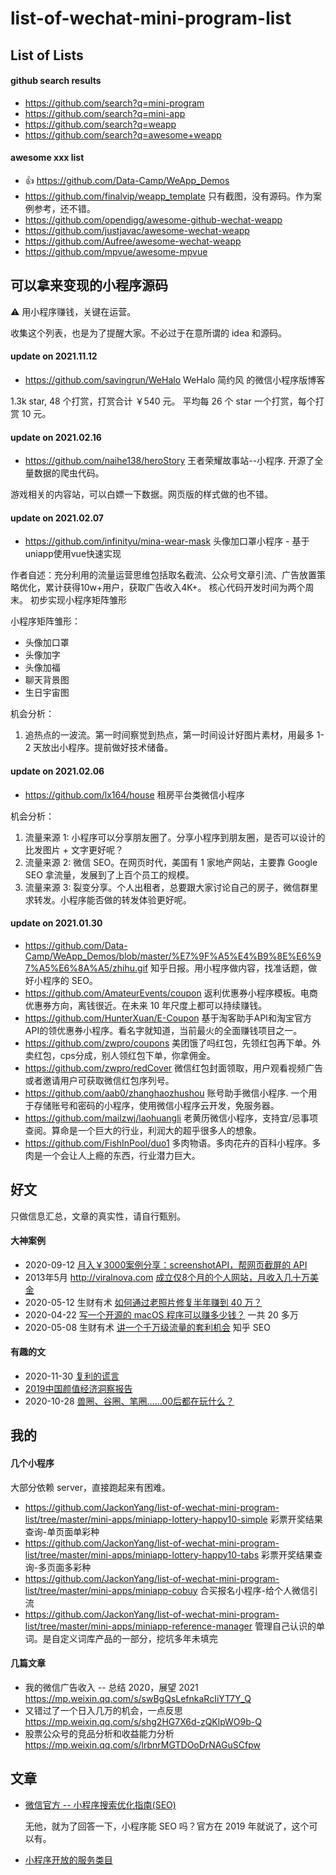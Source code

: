 # list-of-wechat-mini-program-list

## List of Lists

#### github search results

- https://github.com/search?q=mini-program
- https://github.com/search?q=mini-app
- https://github.com/search?q=weapp
- https://github.com/search?q=awesome+weapp

#### awesome xxx list

- 👍 https://github.com/Data-Camp/WeApp_Demos
- https://github.com/finalvip/weapp_template 只有截图，没有源码。作为案例参考，还不错。
- https://github.com/opendigg/awesome-github-wechat-weapp
- https://github.com/justjavac/awesome-wechat-weapp
- https://github.com/Aufree/awesome-wechat-weapp
- https://github.com/mpvue/awesome-mpvue


## 可以拿来变现的小程序源码

⚠️ 用小程序赚钱，关键在运营。

收集这个列表，也是为了提醒大家。不必过于在意所谓的 idea 和源码。

#### update on 2021.11.12

- https://github.com/savingrun/WeHalo WeHalo 简约风 的微信小程序版博客

1.3k star, 48 个打赏，打赏合计 ￥540 元。
平均每 26 个 star 一个打赏，每个打赏 10 元。

#### update on 2021.02.16

- https://github.com/naihe138/heroStory 王者荣耀故事站--小程序. 开源了全量数据的爬虫代码。

游戏相关的内容站，可以白嫖一下数据。网页版的样式做的也不错。


#### update on 2021.02.07

- https://github.com/infinityu/mina-wear-mask 头像加口罩小程序 - 基于uniapp使用vue快速实现

作者自述：充分利用的流量运营思维包括取名截流、公众号文章引流、广告放置策略优化，累计获得10w+用户，获取广告收入4K+。 核心代码开发时间为两个周末。 初步实现小程序矩阵雏形

小程序矩阵雏形：

- 头像加口罩
- 头像加字
- 头像加福
- 聊天背景图
- 生日宇宙图

机会分析：

1. 追热点的一波流。第一时间察觉到热点，第一时间设计好图片素材，用最多 1-2 天放出小程序。提前做好技术储备。


#### update on 2021.02.06

- https://github.com/lx164/house 租房平台类微信小程序

机会分析：

1. 流量来源 1: 小程序可以分享朋友圈了。分享小程序到朋友圈，是否可以设计的比发图片 + 文字更好呢？
2. 流量来源 2: 微信 SEO。在网页时代，美国有 1 家地产网站，主要靠 Google SEO 拿流量，发展到了上百个员工的规模。
3. 流量来源 3: 裂变分享。个人出租者，总要跟大家讨论自己的房子，微信群里求转发。小程序能否做的转发体验更好呢。


#### update on 2021.01.30

- https://github.com/Data-Camp/WeApp_Demos/blob/master/%E7%9F%A5%E4%B9%8E%E6%97%A5%E6%8A%A5/zhihu.gif 知乎日报。用小程序做内容，找准话题，做好小程序的 SEO。
- https://github.com/AmateurEvents/coupon 返利优惠券小程序模板。电商优惠券方向，离钱很近。在未来 10 年尺度上都可以持续赚钱。
- https://github.com/HunterXuan/E-Coupon 基于淘客助手API和淘宝官方API的领优惠券小程序。看名字就知道，当前最火的全面赚钱项目之一。
- https://github.com/zwpro/coupons 美团饿了吗红包，先领红包再下单。外卖红包，cps分成，别人领红包下单，你拿佣金。
- https://github.com/zwpro/redCover 微信红包封面领取，用户观看视频广告或者邀请用户可获取微信红包序列号。
- https://github.com/aab0/zhanghaozhushou 账号助手微信小程序. 一个用于存储账号和密码的小程序，使用微信小程序云开发，免服务器。
- https://github.com/mailzwj/laohuangli 老黄历微信小程序，支持宜/忌事项查阅。算命是一个巨大的行业，利润大的超乎很多人的想象。
- https://github.com/FishInPool/duo1 多肉物语。多肉花卉的百科小程序。多肉是一个会让人上瘾的东西，行业潜力巨大。

## 好文

只做信息汇总，文章的真实性，请自行甄别。

#### 大神案例

- 2020-09-12 [月入￥3000案例分享：screenshotAPI，帮网页截屏的 API](https://mp.weixin.qq.com/s/6Eg1dWRlnVO6OPQUQVsgYg)
- 2013年5月 http://viralnova.com [成立仅8个月的个人网站，月收入几十万美金](https://zhuanlan.zhihu.com/p/57543348)
- 2020-05-12 生财有术 [如何通过老照片修复半年赚到 40 万？](https://mp.weixin.qq.com/s/X-VOOUTxM09BwGF7bsJq0A)
-  2020-04-22 [写一个开源的 macOS 程序可以赚多少钱？](https://mp.weixin.qq.com/s/NL_c1gfPiXVp-o_OkcylDA) 一共 20 多万
-  2020-05-08 生财有术 [讲一个千万级流量的套利机会](https://mp.weixin.qq.com/s/yHFPz35_0nbuO8wskAC_8g) 知乎 SEO


#### 有趣的文

- 2020-11-30 [复利的谎言](https://mp.weixin.qq.com/s/1pJSuOSrNIj4KPB0F8O54A)
- [2019中国颜值经济洞察报告](https://github.com/JackonYang/list-of-wechat-mini-program-list/blob/master/pdf/%E9%A2%9C%E5%80%BC%E7%BB%8F%E6%B5%8E%E6%B4%9E%E5%AF%9F.pdf)
- 2020-10-28 [兽圈、谷圈、笔圈……00后都在玩什么？](https://mp.weixin.qq.com/s/1i7JJ5PBovb6h3B_N94eNg)

## 我的

#### 几个小程序

大部分依赖 server，直接跑起来有困难。

- https://github.com/JackonYang/list-of-wechat-mini-program-list/tree/master/mini-apps/miniapp-lottery-happy10-simple 彩票开奖结果查询-单页面单彩种
- https://github.com/JackonYang/list-of-wechat-mini-program-list/tree/master/mini-apps/miniapp-lottery-happy10-tabs 彩票开奖结果查询-多页面多彩种
- https://github.com/JackonYang/list-of-wechat-mini-program-list/tree/master/mini-apps/miniapp-cobuy 合买报名小程序-给个人微信引流
- https://github.com/JackonYang/list-of-wechat-mini-program-list/tree/master/mini-apps/miniapp-reference-manager 管理自己认识的单词。是自定义词库产品的一部分，挖坑多年未填完

#### 几篇文章

- 我的微信广告收入 -- 总结 2020，展望 2021 https://mp.weixin.qq.com/s/swBgQsLefnkaRcIiYT7Y_Q
- 又错过了一个日入几万的机会，一点反思 https://mp.weixin.qq.com/s/shg2HG7X6d-zQKlpWO9b-Q
- 股票公众号的竞品分析和收益能力分析 https://mp.weixin.qq.com/s/lrbnrMGTDOoDrNAGuSCfpw


## 文章

- [微信官方 -- 小程序搜索优化指南(SEO)](https://developers.weixin.qq.com/community/develop/doc/000a0a1191c3a817e7a9c6f1e51409)

    无他，就为了回答一下，小程序能 SEO 吗？官方在 2019 年就说了，这个可以有。
- [小程序开放的服务类目](https://developers.weixin.qq.com/miniprogram/product/material/)
